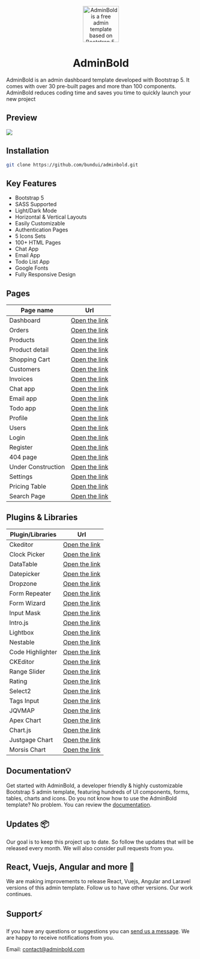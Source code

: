<p align="center">
  <img src="https://adminbold.com/logo.svg" alt="AdminBold is a free admin template based on Bootstrap 5." width="96">
</p>

<h1 align="center">AdminBold</h1>

AdminBold is an admin dashboard template developed with Bootstrap 5. It comes with over 30 pre-built pages and more than 100 components. AdminBold reduces coding time and saves you time to quickly launch your new project

## Preview

[![](https://adminbold.com/images/adminbold-demo.png)](https://adminbold.com)

## Installation

```sh
git clone https://github.com/bundui/adminbold.git
```

## Key Features

- Bootstrap 5
- SASS Supported
- Light/Dark Mode
- Horizontal & Vertical Layouts
- Easily Customizable
- Authentication Pages
- 5 Icons Sets
- 100+ HTML Pages
- Chat App
- Email App
- Todo List App
- Google Fonts
- Fully Responsive Design

## Pages
| Page name      | Url                                                                  |
|----------------|----------------------------------------------------------------------|
| Dashboard      | [Open the link](https://adminbold.com/bootstrap-demo/dashboard)      |
| Orders         | [Open the link](https://adminbold.com/bootstrap-demo/orders)         |
| Products       | [Open the link](https://adminbold.com/bootstrap-demo/product-list)   |
| Product detail | [Open the link](https://adminbold.com/bootstrap-demo/product-detail) |
| Shopping Cart  | [Open the link](https://adminbold.com/bootstrap-demo/shopping-cart)  |
| Customers      | [Open the link](https://adminbold.com/bootstrap-demo/customers)      |
| Invoices       | [Open the link](https://adminbold.com/bootstrap-demo/invoices)       |
| Chat app       | [Open the link](https://adminbold.com/bootstrap-demo/chats)          |
| Email app      | [Open the link](https://adminbold.com/bootstrap-demo/email)          |
| Todo app       | [Open the link](https://adminbold.com/bootstrap-demo/todo-list)      |
| Profile        | [Open the link](https://adminbold.com/bootstrap-demo/profile-posts)    |
| Users          | [Open the link](https://adminbold.com/bootstrap-demo/user-list)    |
| Login          | [Open the link](https://adminbold.com/bootstrap-demo/login)    |
| Register       | [Open the link](https://adminbold.com/bootstrap-demo/register)    |
| 404 page       | [Open the link](https://adminbold.com/bootstrap-demo/404)    |
| Under Construction       | [Open the link](https://adminbold.com/bootstrap-demo/under-construction)    |
| Settings       | [Open the link](https://adminbold.com/bootstrap-demo/settings)    |
| Pricing Table       | [Open the link](https://adminbold.com/bootstrap-demo/pricing-table)    |
| Search Page       | [Open the link](https://adminbold.com/bootstrap-demo/search-page)    |

## Plugins & Libraries

| Plugin/Libraries  | Url                                                            |
|----------|----------------------------------------------------------------|
| Ckeditor | [Open the link](https://adminbold.com/bootstrap-docs/ckeditor) |
| Clock Picker | [Open the link](https://adminbold.com/bootstrap-docs/clockpicker) |
| DataTable | [Open the link](https://adminbold.com/bootstrap-docs/datatable) |
| Datepicker | [Open the link](https://adminbold.com/bootstrap-docs/datepicker) |
| Dropzone | [Open the link](https://adminbold.com/bootstrap-docs/file-upload) |
| Form Repeater | [Open the link](https://adminbold.com/bootstrap-docs/form-repeater) |
| Form Wizard | [Open the link](https://adminbold.com/bootstrap-docs/form-wizard) |
| Input Mask | [Open the link](https://adminbold.com/bootstrap-docs/input-mask) |
| Intro.js | [Open the link](https://adminbold.com/bootstrap-docs/introjs) |
| Lightbox | [Open the link](https://adminbold.com/bootstrap-docs/lightbox) |
| Nestable | [Open the link](https://adminbold.com/bootstrap-docs/nestable) |
| Code Highlighter | [Open the link](https://adminbold.com/bootstrap-docs/code-highlighter) |
| CKEditor | [Open the link](https://adminbold.com/bootstrap-docs/ckeditor) |
| Range Slider | [Open the link](https://adminbold.com/bootstrap-docs/range-slider) |
| Rating | [Open the link](https://adminbold.com/bootstrap-docs/rating) |
| Select2 | [Open the link](https://adminbold.com/bootstrap-docs/select2) |
| Tags Input | [Open the link](https://adminbold.com/bootstrap-docs/tags-input) |
| JQVMAP | [Open the link](https://adminbold.com/bootstrap-docs/vector-map) |
| Apex Chart | [Open the link](https://adminbold.com/bootstrap-docs/apexchart) |
| Chart.js | [Open the link](https://adminbold.com/bootstrap-docs/chartjs) |
| Justgage Chart | [Open the link](https://adminbold.com/bootstrap-docs/justgage) |
| Morsis Chart | [Open the link](https://adminbold.com/bootstrap-docs/morsis) |

## Documentation💡
Get started with AdminBold, a developer friendly & highly customizable Bootstrap 5 admin template, featuring hundreds of UI components, forms, tables, charts and icons.
Do you not know how to use the AdminBold template? No problem. You can review the [documentation](https://adminbold.com/bootstrap-docs/introduction).

## Updates 📦

Our goal is to keep this project up to date. So follow the updates that will be released every month. We will also consider pull requests from you.

## React, Vuejs, Angular and more 🎉

We are making improvements to release React, Vuejs, Angular and Laravel versions of this admin template. Follow us to have other versions. Our work continues.

## Support⚡️

If you have any questions or suggestions you can [send us a message](https://adminbold.com/contact). We are happy to receive notifications from you.

Email: contact@adminbold.com

